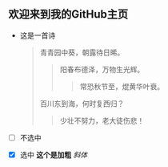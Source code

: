 ## 欢迎来到我的GitHub主页
- 这是一首诗
  > 青青园中葵，朝露待日晞。
  > > 阳春布德泽，万物生光辉。
  > > > 常恐秋节至，焜黄华叶衰。
  > 
  > 百川东到海，何时复西归？
  > > 少壮不努力，老大徒伤悲！
- [ ] 不选中
- [x] 选中
**这个是加粗**
*斜体*



